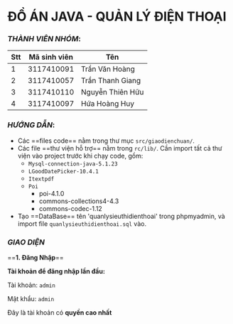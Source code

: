 # ĐỒ ÁN JAVA - QUẢN LÝ ĐIỆN THOẠI

### *THÀNH VIÊN NHÓM*:

Stt | Mã sinh viên | Tên
---- | ---- | ---
1 | 3117410091 | Trần Văn Hoàng
2 | 3117410057 | Trần Thanh Giang
3 | 3117410110 | Nguyễn Thiên Hữu
4 | 3117410097 | Hứa Hoàng Huy

### *HƯỚNG DẪN*:

 - Các ==files code== nằm trong thư mục `src/giaodienchuan/`.
 - Các file ==thư viện hỗ trợ== nằm trong `rc/lib/`. Cần import tất cả thư viện vào project trước khi chạy code, gồm:
	 - `Mysql-connection-java-5.1.23`
	 - `LGoodDatePicker-10.4.1`
	 - `Itextpdf`
	 - `Poi`
		 - poi-4.1.0
		 - commons-collections4-4.3
		 - commons-codec-1.12
- Tạo ==DataBase== tên 'quanlysieuthidienthoai' trong phpmyadmin, và import file `quanlysieuthidienthoai.sql` vào.

### *GIAO DIỆN*

==**1. Đăng Nhập**==

**Tài khoản để đăng nhập lần đầu:**

Tài khoản: `admin`

Mật khẩu: `admin`

Đây là tài khoản có **quyền cao nhất**

<!--stackedit_data:
eyJoaXN0b3J5IjpbLTM4NjkwODQ5MSwtMzA2NjI3M119
-->